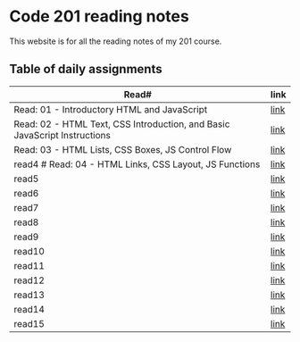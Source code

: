 # Code 201 reading notes

This website is for all the reading notes of my 201 course.

## Table of daily assignments 

Read#  | link
---------|--------
Read: 01 - Introductory HTML and JavaScript|[link](https://waleedfarraj.github.io/reading-notes/class01)
Read: 02 - HTML Text, CSS Introduction, and Basic JavaScript Instructions |[link](https://waleedfarraj.github.io/reading-notes/class02)
 Read: 03 - HTML Lists, CSS Boxes, JS Control Flow  |[link](https://waleedfarraj.github.io/reading-notes/class03)
read4 # Read: 04 - HTML Links, CSS Layout, JS Functions   |[link](https://waleedfarraj.github.io/reading-notes/class04)
read5    |[link](https://waleedfarraj.github.io/reading-notes/class05)
read6    |[link](https://waleedfarraj.github.io/reading-notes/class06)
read7    |[link](https://waleedfarraj.github.io/reading-notes/class07)
read8    |[link]()
read9    |[link]()
read10   |[link]()
read11   |[link]()
read12   |[link]()
read13   |[link]()
read14   |[link]()
read15   |[link]()

